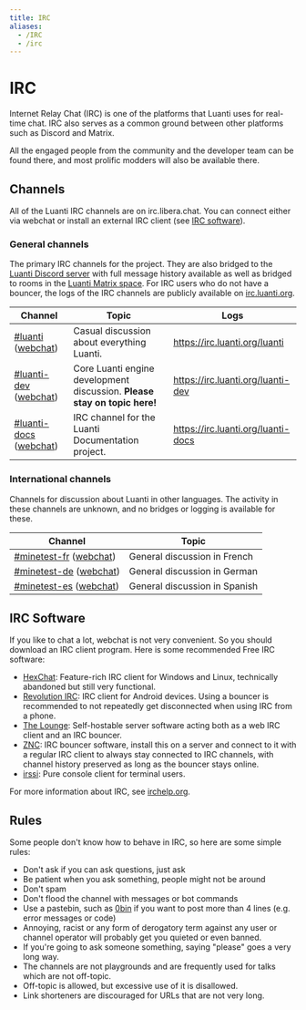 ```yaml
---
title: IRC
aliases:
  - /IRC
  - /irc
---
```


# IRC

Internet Relay Chat (IRC) is one of the platforms that Luanti uses for real-time chat. IRC also serves as a common ground between other platforms such as Discord and Matrix.

All the engaged people from the community and the developer team can be found there, and most prolific modders will also be available there.

## Channels

All of the Luanti IRC channels are on irc.libera.chat. You can connect either via webchat or install an external IRC client (see [IRC software](#irc-software)).

### General channels

The primary IRC channels for the project. They are also bridged to the [Luanti Discord server](https://discord.gg/minetest) with full message history available as well as bridged to rooms in the [Luanti Matrix space](https://matrix.to/#/#minetest:tchncs.de). For IRC users who do not have a bouncer, the logs of the IRC channels are publicly available on [irc.luanti.org](https://irc.luanti.org/).

| Channel                                                                                              | Topic                                                                     | Logs                               |
| ---------------------------------------------------------------------------------------------------- | ------------------------------------------------------------------------- | ---------------------------------- |
| [#luanti](irc://irc.libera.chat/#luanti) ([webchat](https://web.libera.chat/#luanti))                | Casual discussion about everything Luanti.                                | https://irc.luanti.org/luanti      |
| [#luanti-dev](irc://irc.libera.chat/#luanti-dev) ([webchat](https://web.libera.chat/#luanti-dev))    | Core Luanti engine development discussion. **Please stay on topic here!** | https://irc.luanti.org/luanti-dev  |
| [#luanti-docs](irc://irc.libera.chat/#luanti-docs) ([webchat](https://web.libera.chat/#luanti-docs)) | IRC channel for the Luanti Documentation project.                         | https://irc.luanti.org/luanti-docs |

### International channels

Channels for discussion about Luanti in other languages. The activity in these channels are unknown, and no bridges or logging is available for these.

| Channel                                                                                              | Topic                         |
| ---------------------------------------------------------------------------------------------------- | ----------------------------- |
| [#minetest-fr](irc://irc.libera.chat/#minetest-fr) ([webchat](https://web.libera.chat/#minetest-fr)) | General discussion in French  |
| [#minetest-de](irc://irc.libera.chat/#minetest-de) ([webchat](https://web.libera.chat/#minetest-de)) | General discussion in German  |
| [#minetest-es](irc://irc.libera.chat/#minetest-es) ([webchat](https://web.libera.chat/#minetest-es)) | General discussion in Spanish |

## IRC Software

If you like to chat a lot, webchat is not very convenient. So you should download an IRC client program. Here is some recommended Free IRC software:

- [HexChat](https://hexchat.github.io/): Feature-rich IRC client for Windows and Linux, technically abandoned but still very functional.
- [Revolution IRC](https://f-droid.org/en/packages/io.mrarm.irc/): IRC client for Android devices. Using a bouncer is recommended to not repeatedly get disconnected when using IRC from a phone.
- [The Lounge](https://thelounge.chat/): Self-hostable server software acting both as a web IRC client and an IRC bouncer.
- [ZNC](https://wiki.znc.in/ZNC): IRC bouncer software, install this on a server and connect to it with a regular IRC client to always stay connected to IRC channels, with channel history preserved as long as the bouncer stays online.
- [irssi](https://irssi.org/): Pure console client for terminal users.

For more information about IRC, see [irchelp.org](https://www.irchelp.org/).

## Rules

Some people don't know how to behave in IRC, so here are some simple rules:

- Don't ask if you can ask questions, just ask
- Be patient when you ask something, people might not be around
- Don't spam
- Don't flood the channel with messages or bot commands
- Use a pastebin, such as [0bin](https://0bin.net) if you want to post more than 4 lines (e.g. error messages or code)
- Annoying, racist or any form of derogatory term against any user or channel operator will probably get you quieted or even banned.
- If you're going to ask someone something, saying "please" goes a very long way.
- The channels are not playgrounds and are frequently used for talks which are not off-topic.
- Off-topic is allowed, but excessive use of it is disallowed.
- Link shorteners are discouraged for URLs that are not very long.
